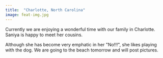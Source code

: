 ```yaml
---
title:  "Charlotte, North Carolina"
image: feat-img.jpg
---
```


Currently we are enjoying a wonderful time with our family in Charlotte. Saniya is happy to meet her cousins. 

Although she has become very emphatic in her "No!!!", she likes playing with the dog. We are going to the beach tomorrow and will post pictures. 

